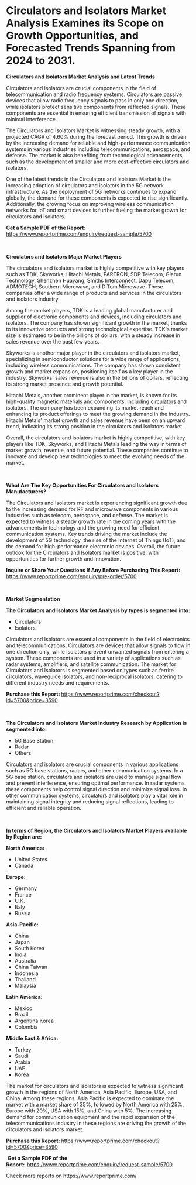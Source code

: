 <p><h1>Circulators and Isolators Market Analysis Examines its Scope on Growth Opportunities, and Forecasted Trends Spanning from 2024 to 2031.</h1></p><p><strong>Circulators and Isolators Market Analysis and Latest Trends</strong></p>
<p><p>Circulators and isolators are crucial components in the field of telecommunication and radio frequency systems. Circulators are passive devices that allow radio frequency signals to pass in only one direction, while isolators protect sensitive components from reflected signals. These components are essential in ensuring efficient transmission of signals with minimal interference.</p><p>The Circulators and Isolators Market is witnessing steady growth, with a projected CAGR of 4.60% during the forecast period. This growth is driven by the increasing demand for reliable and high-performance communication systems in various industries including telecommunications, aerospace, and defense. The market is also benefiting from technological advancements, such as the development of smaller and more cost-effective circulators and isolators.</p><p>One of the latest trends in the Circulators and Isolators Market is the increasing adoption of circulators and isolators in the 5G network infrastructure. As the deployment of 5G networks continues to expand globally, the demand for these components is expected to rise significantly. Additionally, the growing focus on improving wireless communication networks for IoT and smart devices is further fueling the market growth for circulators and isolators.</p></p>
<p><strong>Get a Sample PDF of the Report:&nbsp;</strong> <a href="https://www.reportprime.com/enquiry/request-sample/5700">https://www.reportprime.com/enquiry/request-sample/5700</a></p>
<p>&nbsp;</p>
<p><strong>Circulators and Isolators Major Market Players</strong></p>
<p><p>The circulators and isolators market is highly competitive with key players such as TDK, Skyworks, Hitachi Metals, PARTRON, SDP Telecom, Glarun Technology, Shenzhen Huayang, Smiths Interconnect, Dapu Telecom, ADMOTECH, Southern Microwave, and DiTom Microwave. These companies offer a wide range of products and services in the circulators and isolators industry.</p><p>Among the market players, TDK is a leading global manufacturer and supplier of electronic components and devices, including circulators and isolators. The company has shown significant growth in the market, thanks to its innovative products and strong technological expertise. TDK's market size is estimated to be in the billions of dollars, with a steady increase in sales revenue over the past few years.</p><p>Skyworks is another major player in the circulators and isolators market, specializing in semiconductor solutions for a wide range of applications, including wireless communications. The company has shown consistent growth and market expansion, positioning itself as a key player in the industry. Skyworks' sales revenue is also in the billions of dollars, reflecting its strong market presence and growth potential.</p><p>Hitachi Metals, another prominent player in the market, is known for its high-quality magnetic materials and components, including circulators and isolators. The company has been expanding its market reach and enhancing its product offerings to meet the growing demand in the industry. Hitachi Metals' market growth and sales revenue have been on an upward trend, indicating its strong position in the circulators and isolators market.</p><p>Overall, the circulators and isolators market is highly competitive, with key players like TDK, Skyworks, and Hitachi Metals leading the way in terms of market growth, revenue, and future potential. These companies continue to innovate and develop new technologies to meet the evolving needs of the market.</p></p>
<p>&nbsp;</p>
<p><strong>What Are The Key Opportunities For Circulators and Isolators Manufacturers?</strong></p>
<p><p>The Circulators and Isolators market is experiencing significant growth due to the increasing demand for RF and microwave components in various industries such as telecom, aerospace, and defense. The market is expected to witness a steady growth rate in the coming years with the advancements in technology and the growing need for efficient communication systems. Key trends driving the market include the development of 5G technology, the rise of the Internet of Things (IoT), and the demand for high-performance electronic devices. Overall, the future outlook for the Circulators and Isolators market is positive, with opportunities for further growth and innovation.</p></p>
<p><strong>Inquire or Share Your Questions If Any Before Purchasing This Report:</strong> <a href="https://www.reportprime.com/enquiry/pre-order/5700">https://www.reportprime.com/enquiry/pre-order/5700</a></p>
<p>&nbsp;</p>
<p><strong>Market Segmentation</strong></p>
<p><strong>The Circulators and Isolators Market Analysis by types is segmented into:</strong></p>
<p><ul><li>Circulators</li><li>Isolators</li></ul></p>
<p><p>Circulators and Isolators are essential components in the field of electronics and telecommunications. Circulators are devices that allow signals to flow in one direction only, while Isolators prevent unwanted signals from entering a system. These components are used in a variety of applications such as radar systems, amplifiers, and satellite communication. The market for Circulators and Isolators is segmented based on types such as ferrite circulators, waveguide isolators, and non-reciprocal isolators, catering to different industry needs and requirements.</p></p>
<p><strong>Purchase this Report:&nbsp;</strong><a href="https://www.reportprime.com/checkout?id=5700&price=3590">https://www.reportprime.com/checkout?id=5700&price=3590</a></p>
<p>&nbsp;</p>
<p><strong>The Circulators and Isolators Market Industry Research by Application is segmented into:</strong></p>
<p><ul><li>5G Base Station</li><li>Radar</li><li>Others</li></ul></p>
<p><p>Circulators and isolators are crucial components in various applications such as 5G base stations, radars, and other communication systems. In a 5G base station, circulators and isolators are used to manage signal flow and prevent interference, ensuring optimal performance. In radar systems, these components help control signal direction and minimize signal loss. In other communication systems, circulators and isolators play a vital role in maintaining signal integrity and reducing signal reflections, leading to efficient and reliable operation.</p></p>
<p>&nbsp;</p>
<p><strong>In terms of Region, the Circulators and Isolators Market Players available by Region are:</strong></p>
<p>
    <p> <strong> North America: </strong>
        <ul>
            <li>United States</li>
            <li>Canada</li>
        </ul>
        </p> 
    <p> <strong> Europe: </strong>
        <ul>
            <li>Germany</li>
            <li>France</li>
            <li>U.K.</li>
            <li>Italy</li>
            <li>Russia</li>
        </ul>
        </p> 
    <p> <strong> Asia-Pacific: </strong>
        <ul>
            <li>China</li>
            <li>Japan</li>
            <li>South Korea</li>
            <li>India</li>
            <li>Australia</li>
            <li>China Taiwan</li>
            <li>Indonesia</li>
            <li>Thailand</li>
            <li>Malaysia</li>
        </ul>
        </p> 
    <p> <strong> Latin America: </strong>
        <ul>
            <li>Mexico</li>
            <li>Brazil</li>
            <li>Argentina Korea</li>
            <li>Colombia</li>
        </ul>
        </p> 
    <p> <strong> Middle East & Africa: </strong>
        <ul>
            <li>Turkey</li>
            <li>Saudi</li>
            <li>Arabia</li>
            <li>UAE</li>
            <li>Korea</li>
        </ul>
    </p>
    </p>
<p><p>The market for circulators and isolators is expected to witness significant growth in the regions of North America, Asia Pacific, Europe, USA, and China. Among these regions, Asia Pacific is expected to dominate the market with a market share of 35%, followed by North America with 25%, Europe with 20%, USA with 15%, and China with 5%. The increasing demand for communication equipment and the rapid expansion of the telecommunications industry in these regions are driving the growth of the circulators and isolators market.</p></p>
<p><strong>Purchase this Report: </strong><a href="https://www.reportprime.com/checkout?id=5700&price=3590">https://www.reportprime.com/checkout?id=5700&price=3590</a></p>
<p>&nbsp;<strong>Get a Sample PDF of the Report:&nbsp;&nbsp;</strong><a href="https://www.reportprime.com/enquiry/request-sample/5700">https://www.reportprime.com/enquiry/request-sample/5700</a></p>
<p><strong></strong></p>
<p>Check more reports on https://www.reportprime.com/</p>